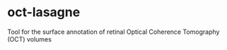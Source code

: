 # oct-lasagne
Tool for the surface annotation of retinal Optical Coherence Tomography (OCT) volumes
